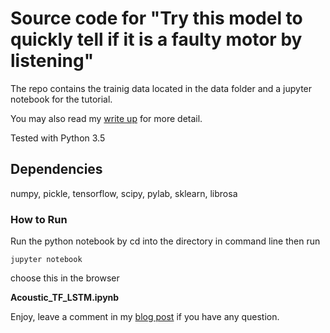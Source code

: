# Source code for "Try this model to quickly tell if it is a faulty motor by listening"
The repo contains the trainig data located in the data folder and a jupyter notebook for the tutorial.

You may also read my [write up](https://www.dlology.com/blog/try-this-model-to-quickly-tell-if-it-is-a-faulty-motor-by-listening/) for more detail.

Tested with Python 3.5
## Dependencies

 numpy, pickle, tensorflow, scipy, pylab, sklearn, librosa


### How to Run
Run the python notebook by cd into the directory in command line then run
```
jupyter notebook
```
choose this in the browser

**Acoustic_TF_LSTM.ipynb**

Enjoy, leave a comment in my [blog post](https://www.dlology.com/blog/try-this-model-to-quickly-tell-if-it-is-a-faulty-motor-by-listening/) if you have any question.